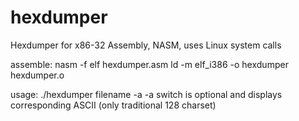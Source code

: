 # hexdumper
Hexdumper for x86-32 Assembly, NASM, uses Linux system calls


assemble:
nasm -f elf hexdumper.asm
ld -m elf_i386 -o hexdumper hexdumper.o

usage: ./hexdumper filename -a
-a switch is optional and displays corresponding ASCII (only traditional 128 charset)



